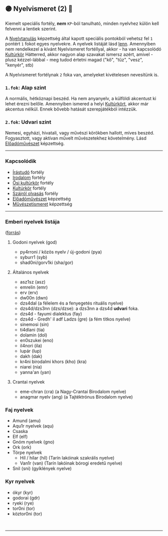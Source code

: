 ## 🟣 Nyelvismeret (2) 🔁

<!-- tag: md_fortely_multiple_nyelvismeret -->

Kiemelt speciális fortély, **nem** `KP`-ból tanulható, minden nyelvhez külön kell felvenni a lentiek szerint.

A [Nyelvtanulás](../kepzettsegek.szekunder/nyelvtanulas.md) képzettség által kapott speciális pontokból vehetsz fel `1` pontért `1` fokot egyes nyelvekre. A nyelvek listáját lásd [lenn](#emberi-nyelvek-list%C3%A1ja). Amennyiben nem rendelkezel a kívánt Nyelvismeret fortéllyal, akkor - ha van kapcsolódó [Kultúrkör](kulturkor.md) Hátterred, akkor nagyon alap szavakat ismersz azért, amivel - plusz kézzel-lábbal - meg tudod értetni magad ("kő", "tűz", "vesz", "kenyér", stb)

A Nyelvismeret fortélynak `2` foka van, amelyeket kivételesen nevesítünk is.

### `1.fok`: Alap szint

A normális, hétköznapi beszéd. Ha nem anyanyelv, a külföldi akcentust ki lehet érezni belőle. Amennyiben ismered a helyi [Kultúrkört](kulturkor.md), akkor már akcentus nélkül. Ennek bővebb hatását szerepjátékból intézzük.

### `2.fok`: Udvari szint

Nemesi, egyházi, hivatali, vagy művészi körökben hallott, míves beszéd. Fogyasztott, vagy aktívan művelt művészetekhez követelmény. Lásd [Előadóművészet](../kepzettsegek.szekunder/eloadomuveszet.md) képzettség.

---
### Kapcsolódik

- [Írástudó](../fortelyok.altalanos/irastudo.md) fortély
- [Irodalom](../fortelyok.szabad/irodalom.md) fortély
- [Ősi kultúrkör](../fortelyok.altalanos/osi_kulturkor.md) fortély
- [Kultúrkör](kulturkor.md) fortély
- [Szájról olvasás](../fortelyok.altalanos/szajrol_olvasas.md) fortély
- [Előadóművészet](../kepzettsegek.szekunder/eloadomuveszet.md) képzettség
- [Művészetismeret](../kepzettsegek.szekunder/muveszetismeret.md) képzettség

---
### Emberi nyelvek listája
([forrás](https://magus.fandom.com/hu/wiki/Nyelvek_%C3%A9s_nyelcsal%C3%A1dok))

1. Godoni nyelvek (god)
    - py4rroni / közös nyelv / új-godoni (pya)
    - syburr1 (syb)
    - shad0ni/gorv1ki (sha/gor)

2. Általános nyelvek
    - asz1sz (asz)
    - emrelin (emr)
    - erv (erv)
    - dw00n (dwn)
    - dzs4dal (a félelem és a fenyegetés rituális nyelve)
    - dzs4d/dzs3nn (dzs/dzse): a dzs3nn a dzs4d **udvari** foka.
    - dzs4d - fayumi dialektus (fay)
    - dzs4d - Gredh' il adf Ladzs (gre) (a fém titkos nyelve)
    - sinemosi (sin)
    - ti4dlani (tia)
    - dolamin (dol)
    - en0szukei (eno)
    - il4nori (ila)
    - lupár (lup)
    - dakh (dak)
    - kr4ni birodalmi khors (kho) (kra)
    - niarei (nia)
    - yanna'an (yan)
3.  Crantai nyelvek
    - eme-chran (cra) (a Nagy-Crantai Birodalom nyelve)
    - anagmar nyelv (ang) (a Tajtéktrónus Birodalom nyelve)

### Faj nyelvek

- Amund (amu)
- Aqu1r nyelvek (aqu)
- Csaska
- Elf (elf)
- Gnóm nyelvek (gno)
- Ork (ork)
- Törpe nyelvek
  - Híl / hílar (híl) (Tarín lakóinak szakrális nyelve)
  - Van1r  (van) (Tarín lakóinak bórogi eredetű nyelve)
- Snil (sni) (gyíklények nyelve)

### Kyr nyelvek

- ókyr (kyr)
- godorai (gdr)
- ryeki  (rye)
- tor0ni (tor)
- köztor0ni (tor)

<br />

---
